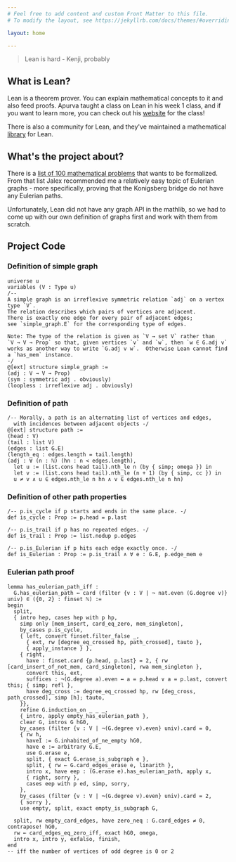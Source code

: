 ```yaml
---
# Feel free to add content and custom Front Matter to this file.
# To modify the layout, see https://jekyllrb.com/docs/themes/#overriding-theme-defaults

layout: home

---
```


> Lean is hard - Kenji, probably

## What is Lean?

Lean is a theorem prover. You can explain mathematical concepts to it and also feed proofs. Apurva taught a class on Lean in his week 1 class, and if you want to learn more, you can check out his [website](https://apurvanakade.github.io/courses/lean_at_MC2020/index.html) for the class!

There is also a community for Lean, and they've maintained a mathematical [library](https://leanprover-community.github.io/) for Lean.

## What's the project about?

There is a [list of 100 mathematical problems](https://www.cs.ru.nl/~freek/100/) that wants to be formalized. From that list Jalex recommended me a relatively easy topic of Eulerian graphs - more specifically, proving that the Konigsberg bridge do not have any Eulerian paths.

Unfortunately, Lean did not have any graph API in the mathlib, so we had to come up with our own definition of graphs first and work with them from scratch.

## Project Code

### Definition of simple graph
```lean
universe u
variables (V : Type u)
/--
A simple graph is an irreflexive symmetric relation `adj` on a vertex type `V`.
The relation describes which pairs of vertices are adjacent.
There is exactly one edge for every pair of adjacent edges;
see `simple_graph.E` for the corresponding type of edges.

Note: The type of the relation is given as `V → set V` rather than
`V → V → Prop` so that, given vertices `v` and `w`, then `w ∈ G.adj v`
works as another way to write `G.adj v w`.  Otherwise Lean cannot find
a `has_mem` instance.
-/
@[ext] structure simple_graph :=
(adj : V → V → Prop)
(sym : symmetric adj . obviously)
(loopless : irreflexive adj . obviously)
```

### Definition of path
```lean
/-- Morally, a path is an alternating list of vertices and edges, 
  with incidences between adjacent objects -/
@[ext] structure path :=
(head : V)
(tail : list V)
(edges : list G.E)
(length_eq : edges.length = tail.length)
(adj : ∀ (n : ℕ) (hn : n < edges.length), 
  let u := (list.cons head tail).nth_le n (by { simp; omega }) in
  let v := (list.cons head tail).nth_le (n + 1) (by { simp, cc }) in
  u ≠ v ∧ u ∈ edges.nth_le n hn ∧ v ∈ edges.nth_le n hn)
```

### Definition of other path properties
```lean
/-- p.is_cycle if p starts and ends in the same place. -/
def is_cycle : Prop := p.head = p.last

/-- p.is_trail if p has no repeated edges. -/
def is_trail : Prop := list.nodup p.edges

/-- p.is_Eulerian if p hits each edge exactly once. -/
def is_Eulerian : Prop := p.is_trail ∧ ∀ e : G.E, p.edge_mem e
```

### Eulerian path proof

```lean
lemma has_eulerian_path_iff : 
  G.has_eulerian_path ↔ card (filter {v : V | ¬ nat.even (G.degree v)} univ) ∈ ({0, 2} : finset ℕ) :=
begin
  split,
  { intro hep, cases hep with p hp,
    simp only [mem_insert, card_eq_zero, mem_singleton],
    by_cases p.is_cycle,
    { left, convert finset.filter_false _,
      { ext, rw [degree_eq_crossed hp, path_crossed], tauto },
      { apply_instance } },
    { right,
      have : finset.card {p.head, p.last} = 2, { rw [card_insert_of_not_mem, card_singleton], rwa mem_singleton },
      convert this, ext,
      suffices : ¬(G.degree a).even ↔ a = p.head ∨ a = p.last, convert this; { simp; refl },
      have deg_cross := degree_eq_crossed hp, rw [deg_cross, path_crossed], simp [h]; tauto,
    }},
    refine G.induction_on _ _ _,
    { intro, apply empty_has_eulerian_path },
    clear G, intros G hG0,
    by_cases (filter {v : V | ¬(G.degree v).even} univ).card = 0,
    { rw h, 
      haveI := G.inhabited_of_ne_empty hG0,  
      have e := arbitrary G.E,
      use G.erase e,
      split, { exact G.erase_is_subgraph e },
      split, { rw ← G.card_edges_erase e, linarith },
      intro x, have eep : (G.erase e).has_eulerian_path, apply x,
      { right, sorry },
      cases eep with p ed, simp, sorry,
    },
    by_cases (filter {v : V | ¬(G.degree v).even} univ).card = 2,
    { sorry },
    use empty, split, exact empty_is_subgraph G,

  split, rw empty_card_edges, have zero_neq : G.card_edges ≠ 0, contrapose! hG0,
  rw ← card_edges_eq_zero_iff, exact hG0, omega,
  intro x, intro y, exfalso, finish,
end
-- iff the number of vertices of odd degree is 0 or 2
```